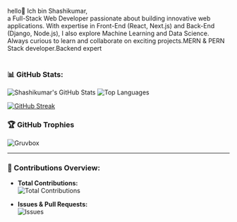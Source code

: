 hello👋 Ich bin Shashikumar,<br> a Full-Stack Web Developer  passionate about building innovative web applications. With expertise in Front-End (React, Next.js) and Back-End (Django, Node.js), I also explore Machine Learning and Data Science. <br>Always curious to learn and collaborate on exciting projects.MERN & PERN Stack developer.Backend expert
 <br> 
 <br>    
 <!--  
 
 

#### **Languages**
![Python](https://img.shields.io/badge/-Python-3776AB?logo=python&logoColor=white&style=for-the-badge)
![JavaScript](https://img.shields.io/badge/-JavaScript-F7DF1E?logo=javascript&logoColor=black&style=for-the-badge)
![C](https://img.shields.io/badge/-C-A8B9CC?logo=c&logoColor=black&style=for-the-badge)

#### **Front-End**
![HTML](https://img.shields.io/badge/-HTML-E34F26?logo=html5&logoColor=white&style=for-the-badge)
![CSS](https://img.shields.io/badge/-CSS-1572B6?logo=css3&logoColor=white&style=for-the-badge)
![React](https://img.shields.io/badge/-React-61DAFB?logo=react&logoColor=white&style=for-the-badge)
![Next.js](https://img.shields.io/badge/-Next.js-000000?logo=next.js&logoColor=white&style=for-the-badge)

#### **Back-End**
![Django](https://img.shields.io/badge/-Django-092E20?logo=django&logoColor=white&style=for-the-badge)
![Flask](https://img.shields.io/badge/-Flask-000000?logo=flask&logoColor=white&style=for-the-badge)
![Node.js](https://img.shields.io/badge/-Node.js-339933?logo=node.js&logoColor=white&style=for-the-badge)
![Express.js](https://img.shields.io/badge/-Express.js-000000?logo=express&logoColor=white&style=for-the-badge)
![APIs](https://img.shields.io/badge/-APIs-25A3A3?logo=swagger&logoColor=white&style=for-the-badge)

#### **Databases**
![MySQL](https://img.shields.io/badge/-MySQL-4479A1?logo=mysql&logoColor=white&style=for-the-badge)
![MongoDB](https://img.shields.io/badge/-MongoDB-47A248?logo=mongodb&logoColor=white&style=for-the-badge)

#### **Blockchain**
![Smart Contracts](https://img.shields.io/badge/-Smart_Contracts-363636?logo=ethereum&logoColor=white&style=for-the-badge)
![Web3.js](https://img.shields.io/badge/-Web3.js-000000?logo=web3.js&logoColor=white&style=for-the-badge)

#### **Tools**
![VS Code](https://img.shields.io/badge/-VS_Code-007ACC?logo=visual-studio-code&logoColor=white&style=for-the-badge)
![Git](https://img.shields.io/badge/-Git-F05032?logo=git&logoColor=white&style=for-the-badge)

#### **Machine Learning Frameworks**
![TensorFlow](https://img.shields.io/badge/-TensorFlow-FF6F00?logo=tensorflow&logoColor=white&style=for-the-badge)
![PyTorch](https://img.shields.io/badge/-PyTorch-EE4C2C?logo=pytorch&logoColor=white&style=for-the-badge)
![Scikit-learn](https://img.shields.io/badge/-Scikit_learn-F7931E?logo=scikit-learn&logoColor=white&style=for-the-badge)
![Keras](https://img.shields.io/badge/-Keras-D00000?logo=keras&logoColor=white&style=for-the-badge)

#### **Data Science Libraries**
![NumPy](https://img.shields.io/badge/-NumPy-013243?logo=numpy&logoColor=white&style=for-the-badge)
![Pandas](https://img.shields.io/badge/-Pandas-150458?logo=pandas&logoColor=white&style=for-the-badge)
![Matplotlib](https://img.shields.io/badge/-Matplotlib-003B57?logo=matplotlib&logoColor=white&style=for-the-badge)
![Seaborn](https://img.shields.io/badge/-Seaborn-0173B1?logo=seaborn&logoColor=white&style=for-the-badge)

#### **Data Processing & Visualization**
![Jupyter](https://img.shields.io/badge/-Jupyter-DA5B7D?logo=jupyter&logoColor=white&style=for-the-badge)
![Google Colab](https://img.shields.io/badge/-Google_Colab-F9AB00?logo=googlecolab&logoColor=white&style=for-the-badge)
![Tableau](https://img.shields.io/badge/-Tableau-E97627?logo=tableau&logoColor=white&style=for-the-badge)
#### **Hosting**
![Microsoft Azure](https://img.shields.io/badge/-Microsoft_Azure-0089D6?logo=microsoft-azure&logoColor=white&style=for-the-badge)
![Vercel](https://img.shields.io/badge/-Vercel-000000?logo=vercel&logoColor=white&style=for-the-badge)

---

<br>
🚀 Other Works: 
 <br>
Full-Stack Projects: Built responsive web apps with React, Next.js, Django, and Flask. <br>
GUI Apps: Developed a Python-based GUI implementing Caesar Cipher. <br>
Hackathons: Worked on terrain mapping, lunar landing prediction, and autonomous systems. <br>
Web3 & Blockchain: Exploring smart contracts and decentralized applications. <br>
Presentations: Delivered sessions on microprocessors, Mars terrain analysis, and programming paradigms. <br>
🌱 Currently learning DSA, backend development, and Web3. Let's connect and collaborate! 🚀 <br>
 <br>

![Profile Views](https://hits.seeyoufarm.com/api/count/incr/badge.svg?url=https://github.com/Shashikumar-ezhilarasu&title=Profile%20Views)
-->

### 📊 GitHub Stats:

![Shashikumar's GitHub Stats](https://github-readme-stats.vercel.app/api?username=Shashikumar-ezhilarasu&show_icons=true&theme=radical&count_private=true) 
![Top Languages](https://github-readme-stats.vercel.app/api/top-langs/?username=Shashikumar-ezhilarasu&layout=compact&theme=radical)

[![GitHub Streak](https://github-readme-streak-stats.herokuapp.com/?user=Shashikumar-ezhilarasu&theme=radical)](https://github-readme-streak-stats.herokuapp.com/?user=Shashikumar-ezhilarasu&theme=radical
)

### 🏆 GitHub Trophies
![Gruvbox](https://github-profile-trophy.vercel.app/?username=Shashikumar-ezhilarasu&theme=gruvbox)

---

### 🚀 Contributions Overview:

- **Total Contributions:**  
![Total Contributions](https://github-profile-summary-cards.vercel.app/api/cards/profile-details?username=Shashikumar-ezhilarasu&theme=radical)

- **Issues & Pull Requests:**  
  ![Issues](https://github-readme-stats.vercel.app/api?username=Shashikumar-ezhilarasu&count_private=true&show_icons=true&hide_title=true&theme=radical)
<!--
- **Activity Graph:**  
![Activity Graph](https://github-readme-activity-graph.vercel.app/graph?username=Shashikumar-ezhilarasu&theme=radical)

-->
